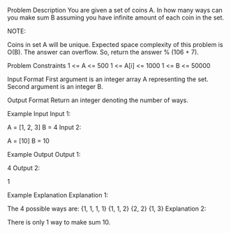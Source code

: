 ﻿Problem Description
You are given a set of coins A. In how many ways can you make sum B assuming you have infinite amount of each coin in the set.

NOTE:

Coins in set A will be unique. Expected space complexity of this problem is O(B).
The answer can overflow. So, return the answer % (106 + 7).


Problem Constraints
1 <= A <= 500
1 <= A[i] <= 1000
1 <= B <= 50000



Input Format
First argument is an integer array A representing the set.
Second argument is an integer B.



Output Format
Return an integer denoting the number of ways.



Example Input
Input 1:

 A = [1, 2, 3]
 B = 4
Input 2:

 A = [10]
 B = 10


Example Output
Output 1:

 4
Output 2:

 1


Example Explanation
Explanation 1:

 The 4 possible ways are:
 {1, 1, 1, 1}
 {1, 1, 2}
 {2, 2}
 {1, 3} 
Explanation 2:

 There is only 1 way to make sum 10.
